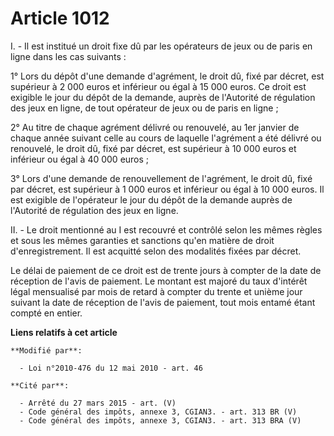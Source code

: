 # Article 1012

I. - Il est institué un droit fixe dû par les opérateurs de jeux ou de paris en ligne dans les cas suivants :

1° Lors du dépôt d'une demande d'agrément, le droit dû, fixé par décret, est supérieur à 2 000 euros et inférieur ou égal à
15 000 euros. Ce droit est exigible le jour du dépôt de la demande, auprès de l'Autorité de régulation des jeux en ligne, de
tout opérateur de jeux ou de paris en ligne ;

2° Au titre de chaque agrément délivré ou renouvelé, au 1er janvier de chaque année suivant celle au cours de laquelle
l'agrément a été délivré ou renouvelé, le droit dû, fixé par décret, est supérieur à 10 000 euros et inférieur ou égal à 40
000 euros ;

3° Lors d'une demande de renouvellement de l'agrément, le droit dû, fixé par décret, est supérieur à 1 000 euros et inférieur
ou égal à 10 000 euros. Il est exigible de l'opérateur le jour du dépôt de la demande auprès de l'Autorité de régulation des
jeux en ligne.

II. - Le droit mentionné au I est recouvré et contrôlé selon les mêmes règles et sous les mêmes garanties et sanctions qu'en
matière de droit d'enregistrement. Il est acquitté selon des modalités fixées par décret.

Le délai de paiement de ce droit est de trente jours à compter de la date de réception de l'avis de paiement. Le montant est
majoré du taux d'intérêt légal mensualisé par mois de retard à compter du trente et unième jour suivant la date de réception
de l'avis de paiement, tout mois entamé étant compté en entier.

**Liens relatifs à cet article**

	**Modifié par**:

	  - Loi n°2010-476 du 12 mai 2010 - art. 46

	**Cité par**:

	  - Arrêté du 27 mars 2015 - art. (V)
	  - Code général des impôts, annexe 3, CGIAN3. - art. 313 BR (V)
	  - Code général des impôts, annexe 3, CGIAN3. - art. 313 BRA (V)
